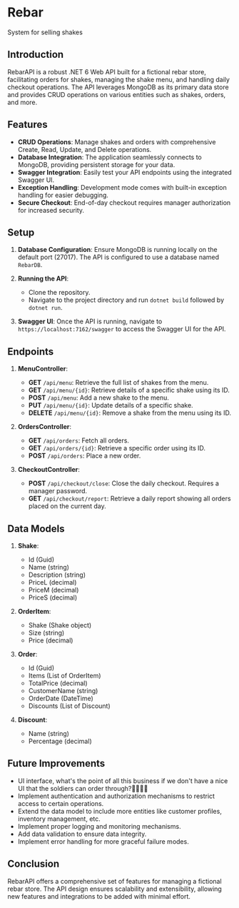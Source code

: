 # Rebar
System for selling shakes

## Introduction

RebarAPI is a robust .NET 6 Web API built for a fictional rebar store, facilitating orders for shakes, managing the shake menu, and handling daily checkout operations. The API leverages MongoDB as its primary data store and provides CRUD operations on various entities such as shakes, orders, and more.

## Features

- **CRUD Operations**: Manage shakes and orders with comprehensive Create, Read, Update, and Delete operations.
- **Database Integration**: The application seamlessly connects to MongoDB, providing persistent storage for your data.
- **Swagger Integration**: Easily test your API endpoints using the integrated Swagger UI.
- **Exception Handling**: Development mode comes with built-in exception handling for easier debugging.
- **Secure Checkout**: End-of-day checkout requires manager authorization for increased security.

## Setup

1. **Database Configuration**: Ensure MongoDB is running locally on the default port (27017). The API is configured to use a database named `RebarDB`.

2. **Running the API**:
   - Clone the repository.
   - Navigate to the project directory and run `dotnet build` followed by `dotnet run`.

3. **Swagger UI**: Once the API is running, navigate to `https://localhost:7162/swagger` to access the Swagger UI for the API.

## Endpoints

1. **MenuController**:
    - **GET** `/api/menu`: Retrieve the full list of shakes from the menu.
    - **GET** `/api/menu/{id}`: Retrieve details of a specific shake using its ID.
    - **POST** `/api/menu`: Add a new shake to the menu.
    - **PUT** `/api/menu/{id}`: Update details of a specific shake.
    - **DELETE** `/api/menu/{id}`: Remove a shake from the menu using its ID.

2. **OrdersController**:
    - **GET** `/api/orders`: Fetch all orders.
    - **GET** `/api/orders/{id}`: Retrieve a specific order using its ID.
    - **POST** `/api/orders`: Place a new order.

3. **CheckoutController**:
    - **POST** `/api/checkout/close`: Close the daily checkout. Requires a manager password.
    - **GET** `/api/checkout/report`: Retrieve a daily report showing all orders placed on the current day.

## Data Models

1. **Shake**:
    - Id (Guid)
    - Name (string)
    - Description (string)
    - PriceL (decimal)
    - PriceM (decimal)
    - PriceS (decimal)

2. **OrderItem**:
    - Shake (Shake object)
    - Size (string)
    - Price (decimal)

3. **Order**:
    - Id (Guid)
    - Items (List of OrderItem)
    - TotalPrice (decimal)
    - CustomerName (string)
    - OrderDate (DateTime)
    - Discounts (List of Discount)

4. **Discount**:
    - Name (string)
    - Percentage (decimal)

## Future Improvements

- UI interface, what's the point of all this business if we don't have a nice UI that the soldiers can order through?🥤🥃🍹🧃
- Implement authentication and authorization mechanisms to restrict access to certain operations.
- Extend the data model to include more entities like customer profiles, inventory management, etc.
- Implement proper logging and monitoring mechanisms.
- Add data validation to ensure data integrity.
- Implement error handling for more graceful failure modes.

## Conclusion

RebarAPI offers a comprehensive set of features for managing a fictional rebar store. The API design ensures scalability and extensibility, allowing new features and integrations to be added with minimal effort.
